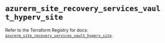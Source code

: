 # `azurerm_site_recovery_services_vault_hyperv_site`

Refer to the Terraform Registry for docs: [`azurerm_site_recovery_services_vault_hyperv_site`](https://registry.terraform.io/providers/hashicorp/azurerm/4.32.0/docs/resources/site_recovery_services_vault_hyperv_site).
